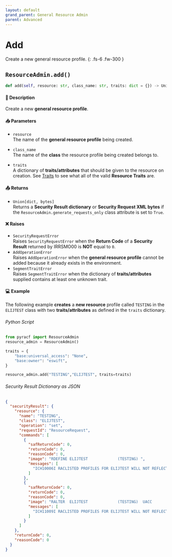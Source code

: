 ```yaml
---
layout: default
grand_parent: General Resource Admin
parent: Advanced
---
```


# Add

Create a new general resource profile.
{: .fs-6 .fw-300 }

## `ResourceAdmin.add()`

```python
def add(self, resource: str, class_name: str, traits: dict = {}) -> Union[dict, bytes]:
```

#### 📄 Description

Create a new **general resource profile**.

#### 📥 Parameters
* `resource`<br>
  The name of the **general resource profile** being created.

* `class_name`<br>
  The name of the **class** the resource profile being created belongs to.

* `traits`<br>
  A dictionary of **traits/attributes** that should be given to the resource on creation. See [Traits](../segments_traits_operators#traits) to see what all of the valid **Resource Traits** are.

#### 📤 Returns
* `Union[dict, bytes]`<br>
  Returns a **Security Result dictionary** or **Security Request XML bytes** if the `ResourceAdmin.generate_requests_only` class attribute is set to `True`.

#### ❌ Raises
* `SecurityRequestError`<br>
  Raises `SecurityRequestError` when the **Return Code** of a **Security Result** returned by IRRSMO00 is **NOT** equal to `0`.
* `AddOperationError`<br>
  Raises `AddOperationError` when the **general resource profile** cannot be added because it already exists in the environment.
* `SegmentTraitError`<br>
  Raises `SegmentTraitError` when the dictionary of **traits/attributes** supplied contains at least one unknown trait.

#### 💻 Example

The following example **creates** a **new resource** profile called `TESTING` in the `ELIJTEST` class with two **traits/attributes** as defined in the `traits` dictionary.

###### Python Script
```python
from pyracf import ResourceAdmin
resource_admin = ResourceAdmin()

traits = {
    "base:universal_access": "None",
    "base:owner": "eswift",
}

resource_admin.add("TESTING","ELIJTEST", traits=traits)
```

###### Security Result Dictionary as JSON
```json
{
  "securityResult": {
    "resource": {
      "name": "TESTING",
      "class": "ELIJTEST",
      "operation": "set",
      "requestId": "ResourceRequest",
      "commands": [
        {
          "safReturnCode": 0,
          "returnCode": 0,
          "reasonCode": 0,
          "image": "RDEFINE ELIJTEST             (TESTING) ",
          "messages": [
            "ICH10006I RACLISTED PROFILES FOR ELIJTEST WILL NOT REFLECT THE ADDITION(S) UNTIL A SETROPTS REFRESH IS ISSUED."
          ]
        },
        {
          "safReturnCode": 0,
          "returnCode": 0,
          "reasonCode": 0,
          "image": "RALTER  ELIJTEST             (TESTING)  UACC        (None) OWNER       (eswift)",
          "messages": [
            "ICH11009I RACLISTED PROFILES FOR ELIJTEST WILL NOT REFLECT THE UPDATE(S) UNTIL A SETROPTS REFRESH IS ISSUED."
          ]
        }
      ]
    },
    "returnCode": 0,
    "reasonCode": 0
  }
}
```